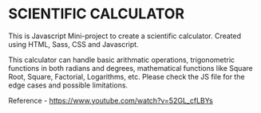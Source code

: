 # SCIENTIFIC CALCULATOR

This is Javascript Mini-project to create a scientific calculator. Created using HTML, Sass, CSS and Javascript.

This calculator can handle basic arithmatic operations, trigonometric functions in both radians and degrees, mathematical functions like Square Root, Square, Factorial, Logarithms, etc. Please check the JS file for the edge cases and possible limitations. 

Reference - https://www.youtube.com/watch?v=52GL_cfLBYs
